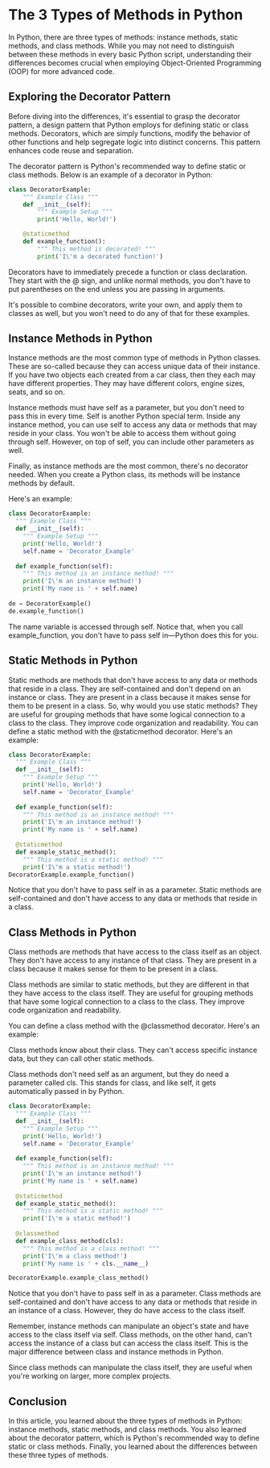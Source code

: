 # The 3 Types of Methods in Python

In Python, there are three types of methods: instance methods, static methods, and class methods. While you may not need to distinguish between these methods in every basic Python script, understanding their differences becomes crucial when employing Object-Oriented Programming (OOP) for more advanced code.

## Exploring the Decorator Pattern

Before diving into the differences, it's essential to grasp the decorator pattern, a design pattern that Python employs for defining static or class methods. Decorators, which are simply functions, modify the behavior of other functions and help segregate logic into distinct concerns. This pattern enhances code reuse and separation.

The decorator pattern is Python's recommended way to define static or class methods. Below is an example of a decorator in Python:

```python
class DecoratorExample:
    """ Example Class """
    def __init__(self):
        """ Example Setup """
        print('Hello, World!')

    @staticmethod
    def example_function():
        """ This method is decorated! """
        print('I\'m a decorated function!')
```
Decorators have to immediately precede a function or class declaration. They start with the @ sign, and unlike normal methods, you don't have to put parentheses on the end unless you are passing in arguments.

It's possible to combine decorators, write your own, and apply them to classes as well, but you won't need to do any of that for these examples.

## Instance Methods in Python
Instance methods are the most common type of methods in Python classes. These are so-called because they can access unique data of their instance. If you have two objects each created from a car class, then they each may have different properties. They may have different colors, engine sizes, seats, and so on.

Instance methods must have self as a parameter, but you don't need to pass this in every time. Self is another Python special term. Inside any instance method, you can use self to access any data or methods that may reside in your class. You won't be able to access them without going through self. However, on top of self, you can include other parameters as well.

Finally, as instance methods are the most common, there's no decorator needed. When you create a Python class, its methods will be instance methods by default.

Here's an example:

```python
class DecoratorExample:
  """ Example Class """
  def __init__(self):
    """ Example Setup """
    print('Hello, World!')
    self.name = 'Decorator_Example'
 
  def example_function(self):
    """ This method is an instance method! """
    print('I\'m an instance method!')
    print('My name is ' + self.name)
 
de = DecoratorExample()
de.example_function()
```
The name variable is accessed through self. Notice that, when you call example_function, you don't have to pass self in—Python does this for you.

## Static Methods in Python
Static methods are methods that don't have access to any data or methods that reside in a class. They are self-contained and don't depend on an instance or class. They are present in a class because it makes sense for them to be present in a class.
So, why would you use static methods? They are useful for grouping methods that have some logical connection to a class to the class. They improve code organization and readability.
You can define a static method with the @staticmethod decorator. Here's an example:

```python
class DecoratorExample:
  """ Example Class """
  def __init__(self):
    """ Example Setup """
    print('Hello, World!')
    self.name = 'Decorator_Example'
 
  def example_function(self):
    """ This method is an instance method! """
    print('I\'m an instance method!')
    print('My name is ' + self.name)
 
  @staticmethod
  def example_static_method():
    """ This method is a static method! """
    print('I\'m a static method!')
DecoratorExample.example_function()
```
Notice that you don't have to pass self in as a parameter. Static methods are self-contained and don't have access to any data or methods that reside in a class.

## Class Methods in Python
Class methods are methods that have access to the class itself as an object. They don't have access to any instance of that class. They are present in a class because it makes sense for them to be present in a class.

Class methods are similar to static methods, but they are different in that they have access to the class itself. They are useful for grouping methods that have some logical connection to a class to the class. They improve code organization and readability.

You can define a class method with the @classmethod decorator. Here's an example:

Class methods know about their class. They can't access specific instance data, but they can call other static methods.

Class methods don't need self as an argument, but they do need a parameter called cls. This stands for class, and like self, it gets automatically passed in by Python.

```python
class DecoratorExample:
  """ Example Class """
  def __init__(self):
    """ Example Setup """
    print('Hello, World!')
    self.name = 'Decorator_Example'
 
  def example_function(self):
    """ This method is an instance method! """
    print('I\'m an instance method!')
    print('My name is ' + self.name)
 
  @staticmethod
  def example_static_method():
    """ This method is a static method! """
    print('I\'m a static method!')
 
  @classmethod
  def example_class_method(cls):
    """ This method is a class method! """
    print('I\'m a class method!')
    print('My name is ' + cls.__name__)

DecoratorExample.example_class_method()
```
Notice that you don't have to pass self in as a parameter. Class methods are self-contained and don't have access to any data or methods that reside in an instance of a class. However, they do have access to the class itself.

Remember, instance methods can manipulate an object's state and have access to the class itself via self. Class methods, on the other hand, can't access the instance of a class but can access the class itself. This is the major difference between class and instance methods in Python.

Since class methods can manipulate the class itself, they are useful when you're working on larger, more complex projects.


## Conclusion
In this article, you learned about the three types of methods in Python: instance methods, static methods, and class methods. You also learned about the decorator pattern, which is Python's recommended way to define static or class methods. Finally, you learned about the differences between these three types of methods.

